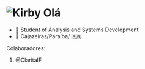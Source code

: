 # ![Kirby](https://media.tenor.com/b1dXnLHoTqoAAAAj/music-kirby-kirby.gif) Olá

- 🔭 Student of Analysis and Systems Development
- 🌱 Cajazeiras/Paraíba/ :brazil:

Colaboradores:
1. @ClaritaIF

